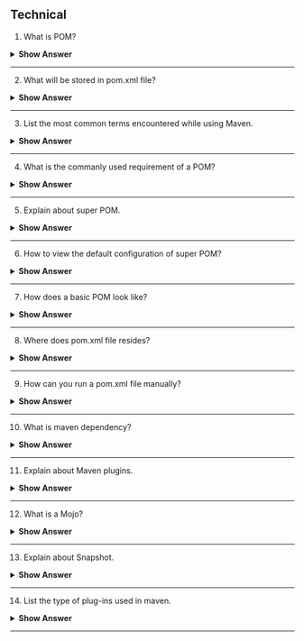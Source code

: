 ## Technical

1. What is POM?

<details><summary><b> Show Answer </b></summary>

- Project Object Model -Which is a fundamental unit of work in maven.
- Which resides in the base directory of the project as pom.xml file.

</details>

---

2. What will be stored in pom.xml file?

<details><summary><b> Show Answer </b></summary>

- pom.xml file will store the project structure and instructtions for maven to build the project such as dependencies, source code,plugins, goals 
  etc.
- It contains the information about the project and to instruct the maven too build the project.

</details>

---


3. List the most common terms encountered while using Maven.

<details> <summary> <b> Show Answer </b> </summary>

- groupId - which is a domain ID, identifies the project uniquely.
- artifactId - It is the name of the jar without version.
- version - It creates a version of the project
- Local repository - downloads all required dependencies and stores in this repository.

</details>

---

4. What is the commanly used requirement of a POM?

<details><summary><b> Show Answer </b></summary>

- Project root
- Model version
- groupId
- artifactId
- version

</details>

---

5. Explain about super POM.

<details><summary><b> Show Answer </b></summary>

- It is the maven's default POM.All POMs inherited from base or parent POM called Super POM.
- Which contains values inherited by default.

</details>

---

6. How to view the default configuration of super POM?

<details><summary><b> Show Answer </b></summary>

- By running the command ` mvn help:effective-pom ` we can view the default configuration of super POM.

</details>

---

7. How does a basic POM look like?

<details><summary><b> Show Answer </b></summary>


``` java
<project>
  <modelVersion>4.0.0</modelVersion>
  <groupId>com.mycompany.app</groupId>
  <artifactId>my-app</artifactId>
  <version>1</version>
</project>
```

</details>

---

8. Where does pom.xml file resides?

<details><summary><b> Show Answer </b></summary>

- pom.xml file resides in `projects root-folder`.

</details>

---

9. How can you run a pom.xml file manually?

<details><summary><b> Show Answer </b></summary>

- to run a pom.xml file `right-click the pom. xml file and select Run As Maven build`.

</details>

---

10. What is maven dependency?

<details><summary><b> Show Answer </b></summary>

- A project should have dependency to compile, build, test and run , which is collectively present in pom.xml file.

</details>

---

11. Explain about Maven plugins.

<details><summary><b> Show Answer </b></summary>
  
  - Any action performed on a project is implemented as a maven plugin.
  - whcih is used to create jar files, create war files, compile code, unit test code, create project documentation etc.
  
</details>

---

12. What is a Mojo?

<details><summary><b> Show Answer </b></summary>
  
  - A mojo is a Maven plain Old Java Object. Each mojo is an executable goal in Maven, and a plugin is a distribution of one or more related mojos.
 - It is a goal in maven, a plug-in can have any number of goals.
 - Which specifies the metadata about the goal. The goal name, which phase of lifecycle it fits in and parameters its excepcting.
 
</details>

---

13. Explain about Snapshot.

<details><summary><b> Show Answer </b></summary>

-It is a special version of a Maven package that refers to the latest production branch code. It is a development version that precedes the final release version. 
- We can identify a snapshot version of a Maven package by the suffix SNAPSHOT that is appended to the package version.

</details>

---

14. List the type of plug-ins used in maven.

<details><summary><b> Show Answer </b></summary>
  
- **Build plugins**-which is executed during the build and they should be configured in the <build/> elements from the POM.
- **Reporting plugins**-which is executed during the site generation and they should be configured in the <reporting/> elements from the POM.
- **Core plugins **- where the Plugins corresponding to default core phases (ie. clean, compile). They may have multiple goals as well.
- **Packaging types/tools -** which relates to packaging respective artifact types.
- **Tools**-which are miscellaneous tools available through Maven by default.
  
 </details>
 
 ---
  
  






